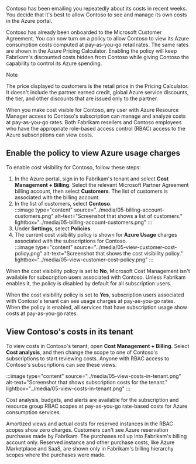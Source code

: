 Contoso has been emailing you repeatedly about its costs in recent weeks. You decide that it's best to allow Contoso to see and manage its own costs in the Azure portal.

Contoso has already been onboarded to the Microsoft Customer Agreement. You can now turn on a policy to allow Contoso to view its Azure consumption costs computed at pay-as-you-go retail rates. The same rates are shown in the Azure Pricing Calculator. Enabling the policy will keep Fabrikam's discounted costs hidden from Contoso while giving Contoso the capability to control its Azure spending.

> [!NOTE]
> The price displayed to customers is the retail price in the Pricing Calculator. It doesn't include the partner earned credit, global Azure service discounts, the tier, and other discounts that are issued only to the partner.

When you make cost visible for Contoso, any user with Azure Resource Manager access to Contoso's subscription can manage and analyze costs at pay-as-you-go rates. Both Fabrikam resellers and Contoso employees who have the appropriate role-based access control (RBAC) access to the Azure subscriptions can view costs.

## Enable the policy to view Azure usage charges

To enable cost visibility for Contoso, follow these steps:

1. In the Azure portal, sign in to Fabrikam's tenant and select **Cost Management + Billing**. Select the relevant Microsoft Partner Agreement billing account, then select **Customers**. The list of customers is associated with the billing account.
1. In the list of customers, select **Contoso**.  
    :::image type="content" source="../media/05-billing-account-customers.png" alt-text="Screenshot that shows a list of customers." lightbox="../media/05-billing-account-customers.png" :::
1. Under **Settings**, select **Policies**.
1. The current cost visibility policy is shown for **Azure Usage** charges associated with the subscriptions for Contoso.  
    :::image type="content" source="../media/05-view-customer-cost-policy.png" alt-text="Screenshot that shows the cost visibility policy." lightbox="../media/05-view-customer-cost-policy.png" :::

When the cost visibility policy is set to **No**, Microsoft Cost Management isn't available for subscription users associated with Contoso. Unless Fabrikam enables it, the policy is disabled by default for all subscription users.

When the cost visibility policy is set to **Yes**, subscription users associated with Contoso's tenant can see usage charges at pay-as-you-go rates. When the policy is enabled, all services that have subscription usage show costs at pay-as-you-go rates.

## View Contoso's costs in its tenant

To view costs in Contoso's tenant, open **Cost Management + Billing**. Select **Cost analysis**, and then change the scope to one of Contoso's subscriptions to start reviewing costs. Anyone with RBAC access to Contoso's subscriptions can see these views.

:::image type="content" source="../media/05-view-costs-in-tenant.png" alt-text="Screenshot that shows subscription costs for the tenant." lightbox="../media/05-view-costs-in-tenant.png" :::

Cost analysis, budgets, and alerts are available for the subscription and resource group RBAC scopes at pay-as-you-go rate-based costs for Azure consumption services.

Amortized views and actual costs for reserved instances in the RBAC scopes show zero charges. Customers can't see Azure reservation purchases made by Fabrikam. The purchases roll up into Fabrikam's billing account only. Reserved instance and other purchase costs, like Azure Marketplace and SaaS, are shown only in Fabrikam's billing hierarchy scopes where the purchases were made.
